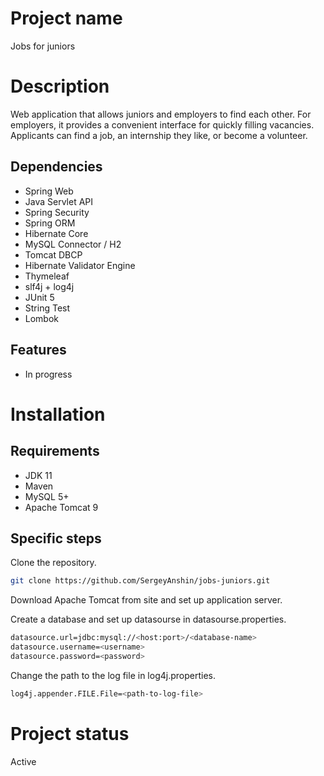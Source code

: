 # Project name

Jobs for juniors

# Description

Web application that allows juniors and employers to find each other. For employers, it provides a convenient interface for quickly filling vacancies. Applicants can find a job, an internship they like, or become a volunteer.

## Dependencies

* Spring Web
* Java Servlet API
* Spring Security
* Spring ORM
* Hibernate Core
* MySQL Connector / H2
* Tomcat DBCP
* Hibernate Validator Engine
* Thymeleaf
* slf4j + log4j
* JUnit 5
* String Test
* Lombok

## Features

* In progress

# Installation

## Requirements

* JDK 11
* Maven
* MySQL 5+
* Apache Tomcat 9

## Specific steps 

Clone the repository.

```bash
git clone https://github.com/SergeyAnshin/jobs-juniors.git
```

Download Apache Tomcat from site and set up application server.

Create a database and set up datasourse in datasourse.properties.

```bash
datasource.url=jdbc:mysql://<host:port>/<database-name>
datasource.username=<username>
datasource.password=<password>
```

Change the path to the log file in log4j.properties.

```bash
log4j.appender.FILE.File=<path-to-log-file>
```

# Project status

Active